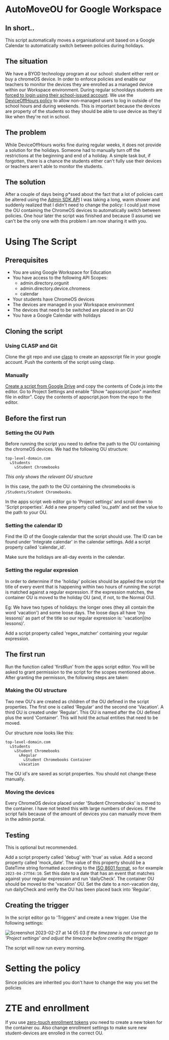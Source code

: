 # AutoMoveOU for Google Workspace

## In short..
This script automatically moves a organisational unit based on a Google Calendar to automatically switch between policies during holidays.


## The situation
We have a BYOD technology program at our school: student either rent or buy a chromeOS device. In order to enforce policies and enable our teachers to monitor the devices they are enrolled as a managed device within our Workspace environment. During regular schooldays students are [forced to login using their school-issued account](https://chromeenterprise.google/policies/#DeviceUserAllowlist). We use the [DeviceOffHours policy](https://chromeenterprise.google/policies/#DeviceOffHours) to allow non-managed users to log in outside of the school hours and during weekends. This is important because the devices are property of the students so they should be able to use device as they'd like when they're not in school.

## The problem
While DeviceOffHours works fine during regular weeks, it does not provide a solution for the holidays. Someone had to manually turn off the restrictions at the beginning and end of a holiday. A simple task but, if forgotten, there is a chance the students either can't fully use their devices or teachers aren't able to monitor the students. 

## The solution
After a couple of days being p*ssed about the fact that a lot of policies cant be altered using the [Admin SDK API](https://developers.google.com/admin-sdk/reference-overview) I was taking a long, warm shower and suddenly realized that I didn't need to change the policy: I could just move the OU containing the ChromeOS devices to automatically switch between policies. One hour later the script was finished and because (I assume) we can't be the only one with this problem I am now sharing it with you.

# Using The Script

## Prerequisites
+ You are using Google Workspace for Education
+ You have access to the following API Scopes:
  + admin.directory.orgunit
  + admin.directory.device.chromeos
  + calendar
+ Your students have ChromeOS devices
+ The devices are managed in your Workspace environment
+ The devices that need to be switched are placed in an OU
+ You have a Google Calendar with holidays

## Cloning the script

### Using CLASP and Git
Clone the git repo and use [clasp](https://developers.google.com/apps-script/guides/clasp) to create an appsscript file in your google account. Push the contents of the script using clasp.

### Manually
[Create a script from Google Drive](https://developers.google.com/apps-script/guides/projects) and copy the contents of Code.js into the editor. Go to Project Settings and enable "Show "appsscript.json" manifest file in editor". Copy the contents of appscript.json from the repo to the editor. 

## Before the first run

### Setting the OU Path
Before running the script you need to define the path to the OU containing the chromeOS devices. We had the following OU structure:
```
top-level-domain.com
  ↳Students
    ↳Student Chromebooks
```
*This only shows the relevant OU structure*

In this case, the path to the OU containing the chromebooks is `/Students/Student Chromebooks`. 

In the apps script web editor go to 'Project settings' and scroll down to 'Script properties'. Add a new property called 'ou_path' and set the value to the path to your OU.

### Setting the calendar ID
Find the ID of the Google calendar that the script should use. The ID can be found under 'Integrate calendar' in the calendar settings. Add a script property called 'calendar_id'. 

Make sure the holidays are all-day events in the calendar.

### Setting the regular expresion
In order to determine if the 'holiday' policies should be applied the script the title of every event that is happening within two hours of running the script is matched against a regular expression. If the expression matches, the container OU is moved to the holiday OU (and, if not, to the Normal OU). 

Eg:
We have two types of holidays: the longer ones (they all contain the word 'vacation') and some loose days. The loose days all have '(no lessons)' as part of the title so our regular expression is: 'vacation|(no lessons)'.

Add a script property called 'regex_matcher' containing your regular expression. 

## The first run 
Run the function called 'firstRun' from the apps script editor. You will be asked to grant permission to the script for the scopes mentioned above. After granting the permisson, the following steps are taken:

### Making the OU structure
Two new OU's are created as children of the OU defined in the script properties. The first one is called 'Regular' and the second one 'Vacation'. A third OU is created under 'Regular'. This OU is named after the OU defined plus the word 'Container'. This will hold the actual entities that need to be moved.

Our structure now looks like this:
```
top-level-domain.com
  ↳Students
    ↳Student Chromebooks
      ↳Regular
        ↳Student Chromebooks Container
      ↳Vacation
```

The OU id's are saved as script properties. You should not change these manually. 

### Moving the devices
Every ChromeOS device placed under 'Student Chromebooks' is moved to the container. I have not tested this with large numbers of devices. If the script fails because of the amount of devices you can manually move them in the admin portal.

## Testing 
This is optional but recommended. 

Add a script property called 'debug' with 'true' as value. Add a second property called 'mock_date'. The value of this property should be a DateTime string formatted according to the [ISO 8601 format](https://tc39.es/ecma262/#sec-date-time-string-format), so for example `2023-04-27T04:10`. Set this date to a date that has an event that matches against your regular expression and run 'dailyCheck'. The container OU should be moved to the 'vacation' OU. Set the date to a non-vacation day, run dailyCheck and verify the OU has been placed back into 'Regular'.
 
## Creating the trigger
In the script editor go to 'Triggers' and create a new trigger. Use the following settings:

![Screenshot 2023-02-27 at 14 05 03](https://user-images.githubusercontent.com/4431536/221571212-be08a3d5-4034-4fdd-8ba8-6fb96e53aa42.png)
*If the timezone is not correct go to 'Project settings' and adjust the timezone before creating the trigger*

The script will now run every morning.

# Setting the policy
Since policies are inherited you don't have to change the way you set the policies 


# ZTE and enrollment
If you use [zero-touch enrollment tokens](https://support.google.com/chrome/a/answer/10130175?hl=en) you need to create a new token for the container ou. Also change enrollment settings to make sure new student-devices are enrolled in the correct OU.



